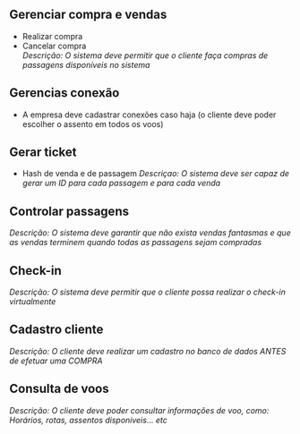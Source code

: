 Gerenciar compra e vendas
-------------------------
* Realizar compra
* Cancelar compra  
_Descrição: O sistema deve permitir que o cliente faça compras de passagens disponíveis no sistema_

Gerencias conexão
-----------------
* A empresa deve cadastrar conexões caso haja (o cliente deve poder escolher o assento em todos os voos)

Gerar ticket
------------
* Hash de venda e de passagem
_Descriçao: O sistema deve ser capaz de gerar um ID para cada passagem e para cada venda_

Controlar passagens
-------------------
_Descrição: O sistema deve garantir que não exista vendas fantasmas e que as vendas terminem quando todas as passagens sejam compradas_

Check-in
--------
_Descrição: O sistema deve permitir que o cliente possa realizar o check-in virtualmente_

Cadastro cliente
----------------
_Descrição: O cliente deve realizar um cadastro no banco de dados ANTES de efetuar uma COMPRA_

Consulta de voos
----------------
_Descrição: O cliente deve poder consultar informações de voo, como: Horários, rotas, assentos disponiveis... etc_
